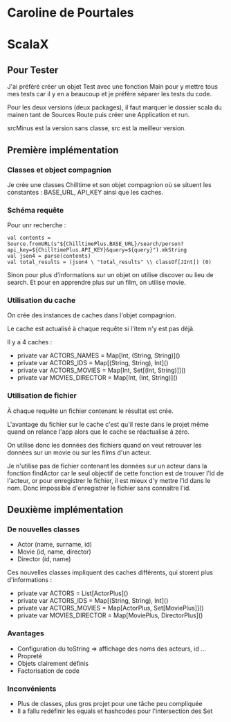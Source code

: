 # Caroline de Pourtales

# ScalaX

## Pour Tester

J'ai préféré créer un objet Test avec une fonction Main pour y mettre tous mes tests car il y en a beaucoup et je préfère séparer les tests du code.


Pour les deux versions (deux packages), il faut marquer le dossier scala du mainen tant de Sources Route puis créer une Application et run.

srcMinus est la version sans classe, src est la meilleur version.

## Première implémentation 

### Classes et object compagnion

Je crée une classes Chilltime et son objet compagnion où se situent les constantes : BASE_URL, API_KEY ainsi que les caches.

### Schéma requête

Pour unr recherche :

```
val contents = Source.fromURL(s"${ChilltimePlus.BASE_URL}/search/person?api_key=${ChilltimePlus.API_KEY}&query=${query}").mkString
val json4 = parse(contents)
val total_results = (json4 \ "total_results" \\ classOf[JInt]) (0)
```

Sinon pour plus d'informations sur un objet on utilise discover ou lieu de search.
Et pour en apprendre plus sur un film, on utilise movie.


### Utilisation du cache

On crée des instances de caches dans l'objet compagnion. 

Le cache est actualisé à chaque requête si l'item n'y est pas déjà.

Il y a 4 caches : 
- private var ACTORS_NAMES    = Map\[Int, (String, String)\]()
- private var ACTORS_IDS      = Map\[(String, String), Int\]()
- private var ACTORS_MOVIES   = Map\[Int, Set\[(Int, String)\]\]()
- private var MOVIES_DIRECTOR = Map\[Int, (Int, String)\]()
    
    
### Utilisation de fichier 

À chaque requête un fichier contenant le résultat est crée. 

L'avantage du fichier sur le cache c'est qu'il reste dans le projet même quand on relance l'app alors que le cache se réactualise à zéro.

On utilise donc les données des fichiers quand on veut retrouver les données sur un movie ou sur les films d'un acteur. 

Je n'utilise pas de fichier contenant les données sur un acteur dans la fonction findActor car le seul objectif de cette fonction est de trouver l'id de l'acteur, or pour enregistrer le fichier, il est mieux d'y mettre l'id dans le nom. Donc impossible d'enregistrer le fichier sans connaître l'id. 

## Deuxième implémentation 

### De nouvelles classes

- Actor (name, surname, id)
- Movie (id, name, director)
- Director (id, name) 

Ces nouvelles classes impliquent des caches différents, qui storent plus d'informations : 

- private var ACTORS          = List\[ActorPlus\]()
- private var ACTORS_IDS      = Map\[(String, String), Int\]()
- private var ACTORS_MOVIES   = Map[ActorPlus, Set\[MoviePlus\]\]()
- private var MOVIES_DIRECTOR = Map\[MoviePlus, DirectorPlus\]()
    
### Avantages

- Configuration du toString => affichage des noms des acteurs, id ...
- Propreté
- Objets clairement définis
- Factorisation de code

### Inconvénients

- Plus de classes, plus gros projet pour une tâche peu compliquée 
- Il a fallu redéfinir les equals et hashcodes pour l'intersection des Set
